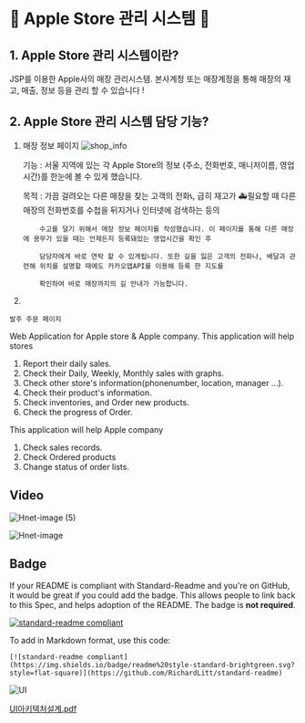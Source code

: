 :apple: Apple Store 관리 시스템 :apple:
======================

##  1. Apple Store 관리 시스템이란?
JSP를 이용한 Apple사의 매장 관리시스템.
본사계정 또는 매장계정을 통해 매장의 재고, 매출, 정보 등을 관리 할 수 있습니다 !

##  2. Apple Store 관리 시스템 담당 기능?

1. 매장 정보 페이지
![shop_info](https://user-images.githubusercontent.com/70651994/146647584-43fc9bc3-1971-48ca-b094-8870f9eff89b.JPG)

    기능 : 서울 지역에 있는 각 Apple Store의 정보 (주소, 전화번호, 매니저이름, 영업시간)를 한눈에 볼 수 있게 했습니다.
    
    목적 : 가끔 걸려오는 다른 매장을 찾는 고객의 전화📞, 급히 재고가 🚑필요할 때 다른 매장의 전화번호를 수첩을 뒤지거나 인터넷에 검색하는 등의
    
           수고를 덜기 위해서 매장 정보 페이지를 작성했습니다. 이 페이지를 통해 다른 매장에 용무가 있을 때는 언제든지 등록돼있는 영업시간을 확인 후
           
           담당자에게 바로 연락 할 수 있게됩니다. 또한 길을 잃은 고객의 전화나, 배달과 관련해 위치를 설명할 때에도 카카오맵API를 이용해 등록 한 지도를
           
           확인하여 바로 매장까지의 길 안내가 가능합니다.


2.

    발주 주문 페이지
    

Web Application for Apple store & Apple company.
This application will help stores 
1. Report their daily sales.
2. Check their Daily, Weekly, Monthly sales with graphs.
3. Check other store's information(phonenumber, location, manager ...).
4. Check their product's information.
5. Check inventories, and Order new products.
6. Check the progress of Order.

This application will help Apple company
1. Check sales records.
2. Check Ordered products
3. Change status of order lists.

## Video

![Hnet-image (5)](https://user-images.githubusercontent.com/70651994/145222990-866b1103-01c0-4ae5-8240-efef5a48da29.gif)

![Hnet-image](https://user-images.githubusercontent.com/70651994/145226692-1480cfe7-5e42-4c94-903b-57c66f86b6f8.gif)

## Badge

If your README is compliant with Standard-Readme and you're on GitHub, it would be great if you could add the badge. This allows people to link back to this Spec, and helps adoption of the README. The badge is **not required**.

[![standard-readme compliant](https://img.shields.io/badge/readme%20style-standard-brightgreen.svg?style=flat-square)](https://github.com/RichardLitt/standard-readme)

To add in Markdown format, use this code:

```
[![standard-readme compliant](https://img.shields.io/badge/readme%20style-standard-brightgreen.svg?style=flat-square)](https://github.com/RichardLitt/standard-readme)
```

![UI](https://user-images.githubusercontent.com/70651994/145680230-2bf9a6fc-8be4-43c4-8e61-ae499ee9eb06.JPG)



[UI아키텍처설계.pdf](https://github.com/eunbizzang/Apple/files/7697200/UI.pdf)
